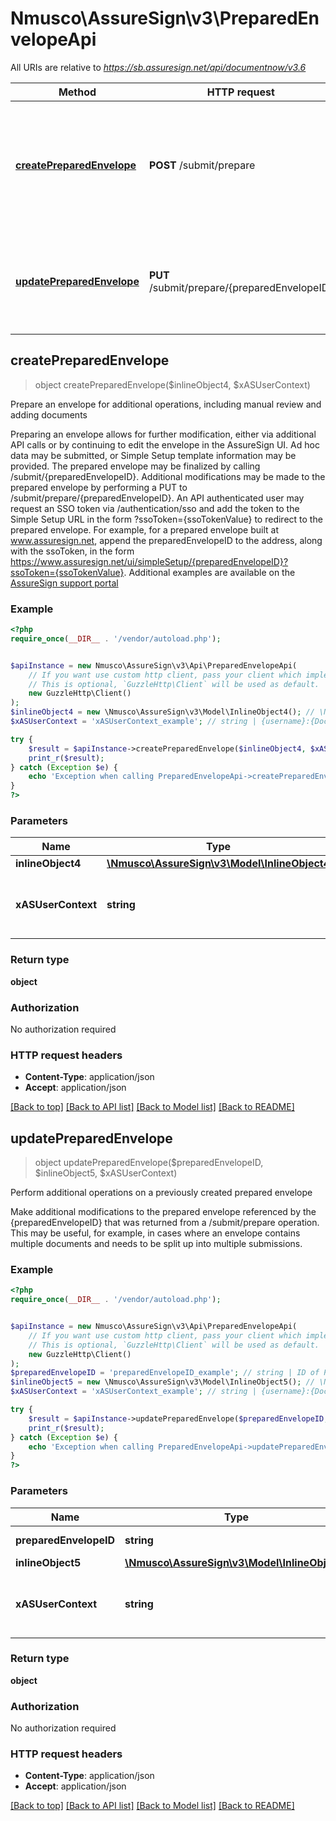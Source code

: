 # Nmusco\AssureSign\v3\PreparedEnvelopeApi

All URIs are relative to *https://sb.assuresign.net/api/documentnow/v3.6*

Method | HTTP request | Description
------------- | ------------- | -------------
[**createPreparedEnvelope**](PreparedEnvelopeApi.md#createPreparedEnvelope) | **POST** /submit/prepare | Prepare an envelope for additional operations, including manual review and adding documents
[**updatePreparedEnvelope**](PreparedEnvelopeApi.md#updatePreparedEnvelope) | **PUT** /submit/prepare/{preparedEnvelopeID} | Perform additional operations on a previously created prepared envelope



## createPreparedEnvelope

> object createPreparedEnvelope($inlineObject4, $xASUserContext)

Prepare an envelope for additional operations, including manual review and adding documents

Preparing an envelope allows for further modification, either via additional API calls or by continuing to edit the envelope in the AssureSign UI.  Ad hoc data may be submitted, or Simple Setup template information may be provided.  The prepared envelope may be finalized by calling /submit/{preparedEnvelopeID}.  Additional modifications may be made to the prepared envelope by performing a PUT to /submit/prepare/{preparedEnvelopeID}.  An API authenticated user may request an SSO token via /authentication/sso and add the token to the Simple Setup URL in the form ?ssoToken={ssoTokenValue} to redirect to the prepared envelope.  For example, for a prepared envelope built at www.assuresign.net, append the preparedEnvelopeID to the address, along with the ssoToken, in the form https://www.assuresign.net/ui/simpleSetup/{preparedEnvelopeID}?ssoToken={ssoTokenValue}. Additional examples are available on the [AssureSign support portal](https://support.assuresign.net/hc/en-us/articles/360011225593)

### Example

```php
<?php
require_once(__DIR__ . '/vendor/autoload.php');


$apiInstance = new Nmusco\AssureSign\v3\Api\PreparedEnvelopeApi(
    // If you want use custom http client, pass your client which implements `GuzzleHttp\ClientInterface`.
    // This is optional, `GuzzleHttp\Client` will be used as default.
    new GuzzleHttp\Client()
);
$inlineObject4 = new \Nmusco\AssureSign\v3\Model\InlineObject4(); // \Nmusco\AssureSign\v3\Model\InlineObject4 | 
$xASUserContext = 'xASUserContext_example'; // string | {username}:{DocumentNOW Account Context Identifier}

try {
    $result = $apiInstance->createPreparedEnvelope($inlineObject4, $xASUserContext);
    print_r($result);
} catch (Exception $e) {
    echo 'Exception when calling PreparedEnvelopeApi->createPreparedEnvelope: ', $e->getMessage(), PHP_EOL;
}
?>
```

### Parameters


Name | Type | Description  | Notes
------------- | ------------- | ------------- | -------------
 **inlineObject4** | [**\Nmusco\AssureSign\v3\Model\InlineObject4**](../Model/InlineObject4.md)|  |
 **xASUserContext** | **string**| {username}:{DocumentNOW Account Context Identifier} | [optional]

### Return type

**object**

### Authorization

No authorization required

### HTTP request headers

- **Content-Type**: application/json
- **Accept**: application/json

[[Back to top]](#) [[Back to API list]](../../README.md#documentation-for-api-endpoints)
[[Back to Model list]](../../README.md#documentation-for-models)
[[Back to README]](../../README.md)


## updatePreparedEnvelope

> object updatePreparedEnvelope($preparedEnvelopeID, $inlineObject5, $xASUserContext)

Perform additional operations on a previously created prepared envelope

Make additional modifications to the prepared envelope referenced by the {preparedEnvelopeID} that was returned from a /submit/prepare operation.  This may be useful, for example, in cases where an envelope contains multiple documents and needs to be split up into multiple submissions.

### Example

```php
<?php
require_once(__DIR__ . '/vendor/autoload.php');


$apiInstance = new Nmusco\AssureSign\v3\Api\PreparedEnvelopeApi(
    // If you want use custom http client, pass your client which implements `GuzzleHttp\ClientInterface`.
    // This is optional, `GuzzleHttp\Client` will be used as default.
    new GuzzleHttp\Client()
);
$preparedEnvelopeID = 'preparedEnvelopeID_example'; // string | ID of Prepared envelope
$inlineObject5 = new \Nmusco\AssureSign\v3\Model\InlineObject5(); // \Nmusco\AssureSign\v3\Model\InlineObject5 | 
$xASUserContext = 'xASUserContext_example'; // string | {username}:{DocumentNOW Account Context Identifier}

try {
    $result = $apiInstance->updatePreparedEnvelope($preparedEnvelopeID, $inlineObject5, $xASUserContext);
    print_r($result);
} catch (Exception $e) {
    echo 'Exception when calling PreparedEnvelopeApi->updatePreparedEnvelope: ', $e->getMessage(), PHP_EOL;
}
?>
```

### Parameters


Name | Type | Description  | Notes
------------- | ------------- | ------------- | -------------
 **preparedEnvelopeID** | **string**| ID of Prepared envelope |
 **inlineObject5** | [**\Nmusco\AssureSign\v3\Model\InlineObject5**](../Model/InlineObject5.md)|  |
 **xASUserContext** | **string**| {username}:{DocumentNOW Account Context Identifier} | [optional]

### Return type

**object**

### Authorization

No authorization required

### HTTP request headers

- **Content-Type**: application/json
- **Accept**: application/json

[[Back to top]](#) [[Back to API list]](../../README.md#documentation-for-api-endpoints)
[[Back to Model list]](../../README.md#documentation-for-models)
[[Back to README]](../../README.md)

